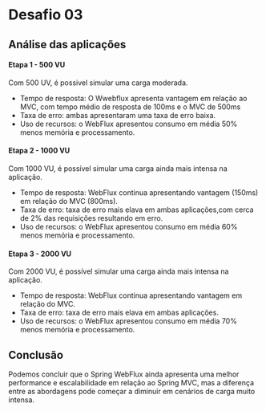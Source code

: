 # Desafio 03
## Análise das aplicações
#### Etapa 1 - 500 VU
Com 500 UV, é possivel simular uma carga moderada.
- Tempo de resposta: O Wwebflux apresenta vantagem em relação ao MVC, com tempo médio de resposta de 100ms e o MVC de 500ms
- Taxa de erro: ambas apresentaram uma taxa de erro baixa.
- Uso de recursos: o WebFlux apresentou consumo em média 50% menos memória e processamento.

#### Etapa 2 - 1000 VU
Com 1000 VU, é possível simular uma carga ainda mais intensa na aplicação.
- Tempo de resposta: WebFlux continua apresentando vantagem (150ms) em relação do MVC (800ms).
- Taxa de erro: taxa de erro mais elava em ambas aplicações,com cerca de 2% das requisições resultando em erro.
- Uso de recursos: o WebFlux apresentou consumo em média 60% menos memória e processamento.
#### Etapa 3 - 2000 VU
Com 2000 VU, é possível simular uma carga ainda mais intensa na aplicação.
- Tempo de resposta: WebFlux continua apresentando vantagem em relação do MVC.
- Taxa de erro: taxa de erro mais elava em ambas aplicações.
- Uso de recursos: o WebFlux apresentou consumo em média 70% menos memória e processamento.

## Conclusão
Podemos concluir que o Spring WebFlux ainda apresenta uma melhor performance e escalabilidade em relação ao Spring MVC, mas a diferença entre as abordagens pode começar a diminuir em cenários de carga muito intensa.

